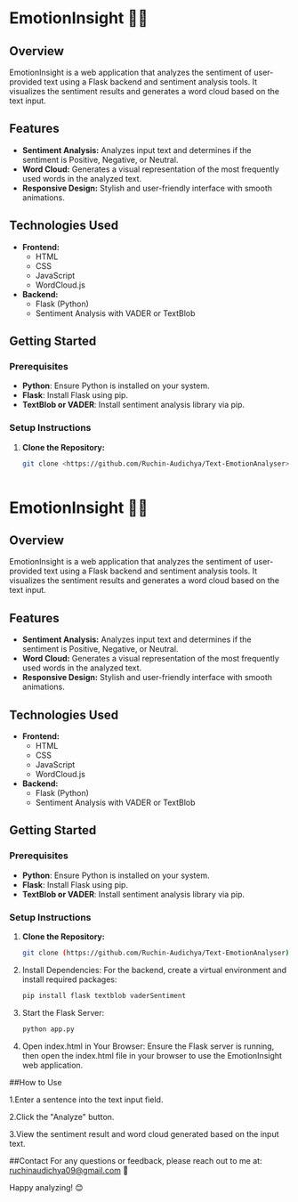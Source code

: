 # EmotionInsight 🌟💬

## Overview
EmotionInsight is a web application that analyzes the sentiment of user-provided text using a Flask backend and sentiment analysis tools. It visualizes the sentiment results and generates a word cloud based on the text input. 

## Features
- **Sentiment Analysis:** Analyzes input text and determines if the sentiment is Positive, Negative, or Neutral.
- **Word Cloud:** Generates a visual representation of the most frequently used words in the analyzed text.
- **Responsive Design:** Stylish and user-friendly interface with smooth animations.

## Technologies Used
- **Frontend:**
  - HTML
  - CSS
  - JavaScript
  - WordCloud.js
- **Backend:**
  - Flask (Python)
  - Sentiment Analysis with VADER or TextBlob

## Getting Started

### Prerequisites
- **Python**: Ensure Python is installed on your system.
- **Flask**: Install Flask using pip.
- **TextBlob or VADER**: Install sentiment analysis library via pip.

### Setup Instructions

1. **Clone the Repository:**
   ```bash
   git clone <https://github.com/Ruchin-Audichya/Text-EmotionAnalyser>
  
# EmotionInsight 🌟💬

## Overview
EmotionInsight is a web application that analyzes the sentiment of user-provided text using a Flask backend and sentiment analysis tools. It visualizes the sentiment results and generates a word cloud based on the text input. 

## Features
- **Sentiment Analysis:** Analyzes input text and determines if the sentiment is Positive, Negative, or Neutral.
- **Word Cloud:** Generates a visual representation of the most frequently used words in the analyzed text.
- **Responsive Design:** Stylish and user-friendly interface with smooth animations.

## Technologies Used
- **Frontend:**
  - HTML
  - CSS
  - JavaScript
  - WordCloud.js
- **Backend:**
  - Flask (Python)
  - Sentiment Analysis with VADER or TextBlob

## Getting Started

### Prerequisites
- **Python**: Ensure Python is installed on your system.
- **Flask**: Install Flask using pip.
- **TextBlob or VADER**: Install sentiment analysis library via pip.

### Setup Instructions

1. **Clone the Repository:**
   ```bash
   git clone (https://github.com/Ruchin-Audichya/Text-EmotionAnalyser)
   
2. Install Dependencies:
For the backend, create a virtual environment and install required packages:
   ```bash
   pip install flask textblob vaderSentiment

3. Start the Flask Server:
    ```bash
    python app.py

4. Open index.html in Your Browser:
   Ensure the Flask server is running, then open the index.html file in your browser to use the EmotionInsight web application.

##How to Use

1.Enter a sentence into the text input field.

2.Click the "Analyze" button.

3.View the sentiment result and word cloud generated based on the input text.

##Contact
For any questions or feedback, please reach out to me at: ruchinaudichya09@gmail.com 📧

Happy analyzing! 😊
